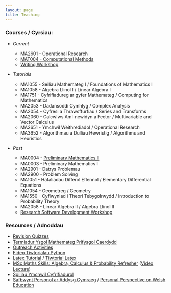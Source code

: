 ```yaml
---
layout: page
title: Teaching
---
```


### Courses / Cyrsiau:

  + *Current*
    + MA2601 - Operational Research
    + [MAT004 - Computational Methods](/cm/)
    + [Writing Workshop](/teaching/workshop.pdf)

  
  + *Tutorials*
    + MA1055 - Seiliau Mathemateg I / Foundations of Mathematics I
    + MA1058 - Algebra Llinol I / Linear Algebra I
    + MA1751 - Cyfrifiadureg ar gyfer Mathemateg / Computing for Mathematics
    + MA2053 - Dadansoddi Cymhlyg / Complex Analysis
    + MA2054 - Cyfresi a Thrawsffurfiau / Series and Transforms
    + MA2060 - Calcwlws Aml-newidyn a Fector / Multivariable and Vector Calculus
    + MA2651 - Ymchwil Weithrediadol / Operational Research
    + MA3652 - Algorithmau a Dulliau Hewristig / Algorithms and Heuristics

  
  + *Past*
    + MA0004 - [Preliminary Mathematics II](/prelim2/)
    + MA0003 - Preliminary Mathematics I
    + MA2901 - Datrys Problemau
    + MA2900 - Problem Solving
    + MA1051 - Hafaliadau Differol Eflennol / Elementary Differential Equations
    + MA1054 - Geometreg / Geometry
    + MA1550 - Cyflwyniad i Theori Tebygolrwydd / Introduction to Probability Theory
    + MA2058 - Linear Algebra II / Algebra Llinol II
    + [Research Software Development Workshop](https://vknight.org/rsd/)


### Resources / Adnoddau
  
  + [Revision Quizzes](/revision-quiz/)
  + [Termiadur Ysgol Mathemateg Prifysgol Caerdydd](https://termiadur.github.io/)
  + [Outreach Activities](/outreach/)
  + [Fideo Tiwtorialau Python](/teaching/tiwtorialau-python/)
  + [Latex Tutorial](/teaching/latex-refresher/) / [Tiwtorial Latex](/teaching/latex-refresher/cy/)
  + [MSc Maths Skills: Algebra, Calculus & Probability Refresher](/MSc_week_0/maths_skills.pdf) ([Video Lecture](https://www.youtube.com/watch?v=u-WcTJmH2i8))
  + [Sgiliau Ymchwil Cyfrifiadurol](https://sgiliauymchwilcyfrifiadurol.github.io/)
  + [Safbwynt Personol ar Addysg Cymraeg](/teaching/addysg-cymraeg/) / [Personal Perspective on Welsh Education](/teaching/addysg-cymraeg/en/)
